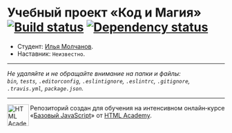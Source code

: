 # Учебный проект «Код и Магия» [![Build status][travis-image]][travis-url] [![Dependency status][dependency-image]][dependency-url]

* Студент: [Илья Молчанов](https://up.htmlacademy.ru/javascript/8/user/48724).
* Наставник: `Неизвестно`.

---

_Не удаляйте и не обращайте внимание на папки и файлы:_<br>
_`bin`, `tests`, `.editorconfig`, `.eslintignore`, `.eslintrc`, `.gitignore`, `.travis.yml`, `package.json`._

---

<a href="https://htmlacademy.ru/intensive/javascript"><img align="left" width="50" height="50" title="HTML Academy" src="https://up.htmlacademy.ru/static/img/intensive/javascript/logo-for-github.svg"></a>

Репозиторий создан для обучения на интенсивном онлайн‑курсе «[Базовый JavaScript](https://htmlacademy.ru/intensive/javascript)» от [HTML Academy](https://htmlacademy.ru).

[travis-image]: https://travis-ci.org/htmlacademy-javascript/48724-code-and-magick.svg?branch=master
[travis-url]: https://travis-ci.org/htmlacademy-javascript/48724-code-and-magick
[dependency-image]: https://david-dm.org/htmlacademy-javascript/48724-code-and-magick.svg?style=flat-square
[dependency-url]: https://david-dm.org/htmlacademy-javascript/48724-code-and-magick

